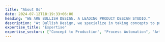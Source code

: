 ```yaml
---
title: "About Us"
date: 2024-07-12T18:19:33+06:00
heading: "WE ARE BULLISH DESIGN. A LEADING PRODUCT DESIGN STUDIO."
description: "At Bullish Design, we specialize in taking concepts to production, transforming innovative ideas into tangible products. Leveraging advanced process automation and artificial intelligence, we streamline development, ensuring efficiency and precision at every step. Our mission is to push boundaries in product design while delivering exceptional value to our clients."
expertise_title: "Expertise"
expertise_sectors: ["Concept to Production", "Process Automation", "Artificial Intelligence Integration", "Product Engineering", "Prototyping", "Manufacturing Support", "User-Centric Design", "Innovation Consulting", "Material Optimization", "Industrial Design"]
---
```


